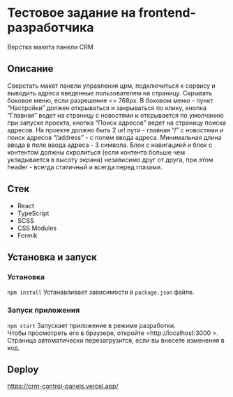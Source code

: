 # Тестовое задание на frontend-разработчика

Верстка макета панели CRM

## Описание

Сверстать макет панели управления црм, подключиться к сервису и выводить адреса введенные пользователем на страницу. Скрывать боковое меню, если разрешение <= 768px. В боковом меню - пункт “Настройки” должен открываться и закрываться по клику, кнопка “Главная” ведет на страницу с новостями и открывается по умолчанию при запуске проекта, кнопка “Поиск адресов” ведет на страницу поиска адресов. На проекте должно быть 2 url пути - главная “/” с новостями и поиск адресов “/address” -  c полем ввода адреса. Минимальная длина ввода в поле ввода адреса - 3 символа. Блок с навигацией и блок с контентом должны скролиться (если контента больше чем укладывается в высоту экрана) независимо друг от друга, при этом header - всегда статичный и всегда перед глазами. 

## Стек  
* React
* TypeScript
* SCSS
* CSS Modules
* Formik

## Установка и запуск  
### Установка
`npm install`
Устанавливает зависимости в `package.json` файле.

### Запуск приложения  
`npm start`
Запускает приложение в режиме разработки.  
Чтобы просмотреть его в браузере, откройте <http://localhost:3000 >. Страница автоматически перезагрузится, если вы внесете изменения в код.


## Deploy  
https://crm-control-panels.vercel.app/

